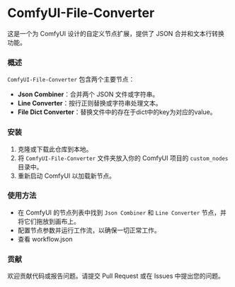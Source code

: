 # ComfyUI-File-Converter

这是一个为 ComfyUI 设计的自定义节点扩展，提供了 JSON 合并和文本行转换功能。

### 概述

`ComfyUI-File-Converter` 包含两个主要节点：

- **Json Combiner**：合并两个 JSON 文件或字符串。
- **Line Converter**：按行正则替换或字符串处理文本。
- **File Dict Converter**：替换文件中的存在于dict中的key为对应的value。

### 安装

1. 克隆或下载此仓库到本地。
2. 将 `ComfyUI-File-Converter` 文件夹放入你的 ComfyUI 项目的 `custom_nodes` 目录中。
3. 重新启动 ComfyUI 以加载新节点。

### 使用方法

- 在 ComfyUI 的节点列表中找到 `Json Combiner` 和 `Line Converter` 节点，并将它们拖放到画布上。
- 配置节点参数并运行工作流，以确保一切正常工作。
- 查看 workflow.json

### 贡献

欢迎贡献代码或报告问题。请提交 Pull Request 或在 Issues 中提出您的问题。
